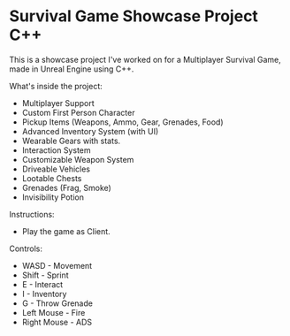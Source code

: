 # Survival Game Showcase Project C++

This is a showcase project I've worked on for a Multiplayer Survival Game, made in Unreal Engine using C++.

What's inside the project:
- Multiplayer Support
- Custom First Person Character
- Pickup Items (Weapons, Ammo, Gear, Grenades, Food)
- Advanced Inventory System (with UI)
- Wearable Gears with stats.
- Interaction System
- Customizable Weapon System
- Driveable Vehicles
- Lootable Chests
- Grenades (Frag, Smoke)
- Invisibility Potion

Instructions:
- Play the game as Client. 

Controls:
- WASD - Movement
- Shift - Sprint
- E - Interact
- I - Inventory
- G - Throw Grenade
- Left Mouse - Fire
- Right Mouse - ADS




